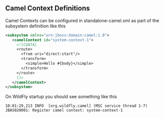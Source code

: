 ## Camel Context Definitions

Camel Contexts can be configured in standalone-camel.xml as part of the subsystem definition like this

```xml
<subsystem xmlns="urn:jboss:domain:camel:1.0">
   <camelContext id="system-context-1">
     <![CDATA[
     <route>
       <from uri="direct:start"/>
       <transform>
         <simple>Hello #{body}</simple>
       </transform>
     </route>
     ]]>
   </camelContext>
</subsystem>
```

On WildFly startup you should see something like this

```
10:01:29,213 INFO  [org.wildfly.camel] (MSC service thread 1-7) JBAS020001: Register camel context: system-context-1
```
